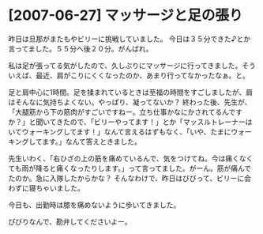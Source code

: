 # [2007-06-27] マッサージと足の張り


昨日は旦那がまたもやビリーに挑戦していました。
今日は３５分できた♪とか言ってました。５５分へ後２０分。がんばれ。

私は足が張ってる気がしたので、久しぶりにマッサージに行ってきました。そういえば、最近、肩がこりにくくなったのか、あまり行ってなかったなぁ。と。

足と肩中心に1時間。足を揉まれているときは至福の時間をすごしましたが、肩はそんなに気持ちよくない。やっぱり、凝ってないか？
終わった後、先生が、「大腿筋から下の筋肉がすごいですねー。立ち仕事かなにかされてるんですか？」と聞いてきたので、「ビリーやってます！」とか「マッスルトレーナーはいてウォーキングしてます！」なんて言えるはずもなく、「いや、たまにウォーキングしてます。」なんて答えときました。

先生いわく、「右ひざの上の筋を痛めているんで、気をつけてね。今は痛くなくても雨が降ると痛くなったりします。」って言ってました。がーん。筋が痛んでたのか。急に入隊したからかな？
そんなわけで、昨日はびびって、ビリーに会わずに寝ちゃいました。

今日も、出勤時は膝を痛めないように歩いてきました。

びびりなんで、勘弁してくださいよー。

